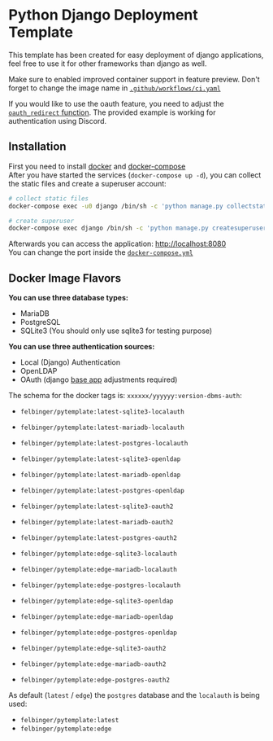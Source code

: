 # Python Django Deployment Template
This template has been created for easy deployment of django applications, 
feel free to use it for other frameworks than django as well.

Make sure to enabled improved container support in feature preview. 
Don't forget to change the image name in [`.github/workflows/ci.yaml`](./.github/workflows/ci.yaml)

If you would like to use the oauth feature,
you need to adjust the [`oauth_redirect` function](./app/base/views.py). 
The provided example is working for authentication using Discord.

## Installation
First you need to install [docker](https://docs.docker.com/engine/install/) 
and [docker-compose](https://docs.docker.com/compose/install/)  
After you have started the services (`docker-compose up -d`), 
you can collect the static files and create a superuser account:  
```bash
# collect static files
docker-compose exec -u0 django /bin/sh -c 'python manage.py collectstatic --no-input'

# create superuser
docker-compose exec django /bin/sh -c 'python manage.py createsuperuser --username=admin --email=admin@example.de'
```

Afterwards you can access the application: [http://localhost:8080](http://localhost:8080)  
You can change the port inside the [`docker-compose.yml`](./docker-compose.yml#L29)

## Docker Image Flavors

**You can use three database types:**
- MariaDB  
- PostgreSQL  
- SQLite3 (You should only use sqlite3 for testing purpose)  

**You can use three authentication sources:**
- Local (Django) Authentication
- OpenLDAP
- OAuth (django [base app](./app/base/views.py) adjustments required)

The schema for the docker tags is: `xxxxxx/yyyyyy:version-dbms-auth`:
- `felbinger/pytemplate:latest-sqlite3-localauth`
- `felbinger/pytemplate:latest-mariadb-localauth`
- `felbinger/pytemplate:latest-postgres-localauth`
- `felbinger/pytemplate:latest-sqlite3-openldap`
- `felbinger/pytemplate:latest-mariadb-openldap`
- `felbinger/pytemplate:latest-postgres-openldap`
- `felbinger/pytemplate:latest-sqlite3-oauth2`
- `felbinger/pytemplate:latest-mariadb-oauth2`
- `felbinger/pytemplate:latest-postgres-oauth2`


- `felbinger/pytemplate:edge-sqlite3-localauth`
- `felbinger/pytemplate:edge-mariadb-localauth`
- `felbinger/pytemplate:edge-postgres-localauth`
- `felbinger/pytemplate:edge-sqlite3-openldap`
- `felbinger/pytemplate:edge-mariadb-openldap`
- `felbinger/pytemplate:edge-postgres-openldap`
- `felbinger/pytemplate:edge-sqlite3-oauth2`
- `felbinger/pytemplate:edge-mariadb-oauth2`
- `felbinger/pytemplate:edge-postgres-oauth2`  

As default (`latest` / `edge`) the `postgres` database and the `localauth` is being used:
- `felbinger/pytemplate:latest`
- `felbinger/pytemplate:edge`
